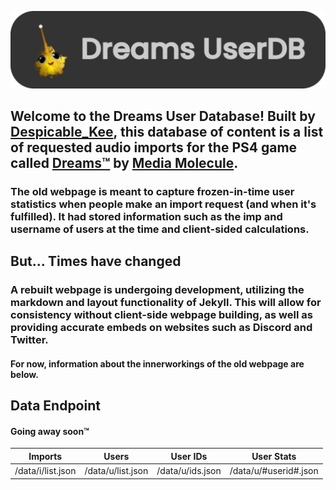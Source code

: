 ![DreamsUserDB Icon](/assets/images/content/9vovibpzt.png)

## Welcome to the Dreams User Database! Built by [Despicable_Kee](https://indreams.me/Despicable_Kee), this database of content is a list of requested audio imports for the PS4 game called [Dreams™](https://store.playstation.com/?resolve=UP9000-CUSA08010_00-DREAMS0000000000) by [Media Molecule](https://mediamolecule.com/).

### The old webpage is meant to capture frozen-in-time user statistics when people make an import request (and when it's fulfilled). It had stored information such as the imp and username of users at the time and client-sided calculations.

## But... Times have changed

### A rebuilt webpage is undergoing development, utilizing the markdown and layout functionality of Jekyll. This will allow for consistency without client-side webpage building, as well as providing accurate embeds on websites such as Discord and Twitter.
#### For now, information about the innerworkings of the old webpage are below.

## Data Endpoint
#### Going away soon™
| Imports | Users | User IDs | User Stats |
| --- | --- | --- | --- |
| /data/i/list.json | /data/u/list.json | /data/u/ids.json | /data/u/#userid#.json |
